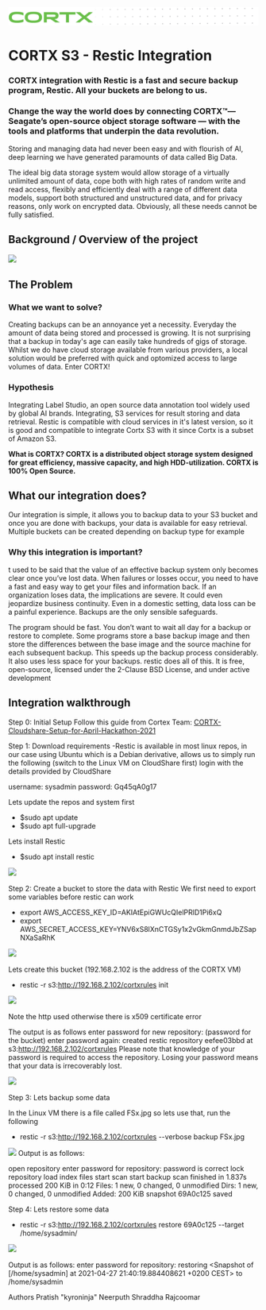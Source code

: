 <img src="https://github.com/Seagate/cortx/blob/main/doc/images/cortx-logo.png">

# CORTX S3 - Restic Integration

### CORTX integration with Restic is a fast and secure backup program, Restic. All your buckets are belong to us. 

### Change the way the world does by connecting CORTX™— Seagate’s open-source object storage software — with the tools and platforms that underpin the data revolution.

Storing and managing data had never been easy and with flourish of AI, deep learning we have generated paramounts of data called Big Data.

The ideal big data storage system would allow storage of a virtually unlimited amount of data, 
cope both with high rates of random write and read access, flexibly and efficiently deal with a range of different data models, 
support both structured and unstructured data, and for privacy reasons, only work on encrypted data. Obviously, all these needs cannot be fully satisfied.

## Background / Overview of the project
<img src="https://github.com/kyroninja/cortx/blob/main/doc/integrations/restic/logo.png">

## The Problem

### What we want to solve?
Creating backups can be an annoyance yet a necessity. Everyday the amount of data being stored and processed is growing. It is not surprising that a backup in today's age can easily take hundreds of gigs of storage. Whilst we do have cloud storage available from various providers, a local solution would be preferred with quick and optomized access to large volumes of data. Enter CORTX!

### Hypothesis
Integrating Label Studio, an open source data annotation tool widely used by global AI brands. Integrating, S3 services for result storing and data retrieval. Restic is compatible with cloud services in it's latest version, so it is good and compatible to integrate Cortx S3 with it since Cortx is a subset of Amazon S3.

<b> What is CORTX? CORTX is a distributed object storage system designed for great efficiency, massive capacity, and high HDD-utilization. CORTX is 100% Open Source. </b>

## What our integration does?

Our integration is simple, it allows you to backup data to your S3 bucket and once you are done with backups, your data is available for easy retrieval. Multiple buckets can be created depending on backup type for example


### Why this integration is important?

t used to be said that the value of an effective backup system only becomes clear once you’ve lost data. When failures or losses occur, you need to have a fast and easy way to get your files and information back. If an organization loses data, the implications are severe. It could even jeopardize business continuity. Even in a domestic setting, data loss can be a painful experience. Backups are the only sensible safeguards. 

The program should be fast. You don’t want to wait all day for a backup or restore to complete. Some programs store a base backup image and then store the differences between the base image and the source machine for each subsequent backup. This speeds up the backup process considerably. It also uses less space for your backups. restic does all of this. It is free, open-source, licensed under the 2-Clause BSD License, and under active development

## Integration walkthrough
Step 0: Initial Setup
Follow this guide from Cortex Team:
<a href="https://github.com/Seagate/cortx/wiki/CORTX-Cloudshare-Setup-for-April-Hackathon-2021">CORTX-Cloudshare-Setup-for-April-Hackathon-2021</a>

Step 1: Download requirements
-Restic is available in most linux repos, in our case using Ubuntu which is a Debian derivative, allows us to simply run the following (switch to the Linux VM on CloudShare first) login with the details provided by CloudShare

username: sysadmin
password: Gq45qA0g17

Lets update the repos and system first
-  $sudo apt update
-  $sudo apt full-upgrade

Lets install Restic
-  $sudo apt install restic

<img src="https://github.com/kyroninja/cortx/blob/main/doc/integrations/restic/install_restic.png">

Step 2: Create a bucket to store the data with Restic
We first need to export some variables before restic can work
- export AWS_ACCESS_KEY_ID=AKIAtEpiGWUcQIelPRlD1Pi6xQ
- export AWS_SECRET_ACCESS_KEY=YNV6xS8lXnCTGSy1x2vGkmGnmdJbZSapNXaSaRhK

<img src="https://github.com/kyroninja/cortx/blob/main/doc/integrations/restic/export_s3_cred.png">

Lets create this bucket (192.168.2.102 is the address of the CORTX VM)
- restic -r s3:http://192.168.2.102/cortxrules init

<img src="https://github.com/kyroninja/cortx/blob/main/doc/integrations/restic/creatae_bucket_repo.png">

Note the http used otherwise there is x509 certificate error

The output is as follows
enter password for new repository: (password for the bucket)
enter password again:
created restic repository eefee03bbd at s3:http://192.168.2.102/cortxrules
Please note that knowledge of your password is required to access the repository. Losing your password means that your data is irrecoverably lost.

<img src="https://github.com/kyroninja/cortx/blob/main/doc/integrations/restic/cyber_duck.png">

Step 3: Lets backup some data

In the Linux VM there is a file called FSx.jpg so lets use that, run the following
- restic -r s3:http://192.168.2.102/cortxrules --verbose backup FSx.jpg

<img src="https://github.com/kyroninja/cortx/blob/main/doc/integrations/restic/list_backup_file.png">
Output is as follows:

open repository
enter password for repository:
password is correct
lock repository
load index files
start scan
start backup
scan finished in 1.837s
processed 200 KiB in 0:12
Files:        1 new,     0 changed,     0 unmodified
Dirs:         1 new,     0 changed,     0 unmodified
Added:      200 KiB
snapshot 69A0c125 saved

Step 4: Lets restore some data
- restic -r s3:http://192.168.2.102/cortxrules restore 69A0c125 --target /home/sysadmin/

<img src="https://github.com/kyroninja/cortx/blob/main/doc/integrations/restic/delete_restore_file.png">

Output is as follows:
enter password for repository:
restoring <Snapshot of [/home/sysadmin] at 2021-04-27 21:40:19.884408621 +0200 CEST> to /home/sysadmin

Authors
Pratish "kyroninja" Neerputh
Shraddha Rajcoomar